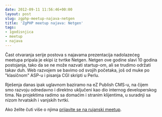 ```yaml
---
date: 2012-09-11 11:56:46+00:00
layout: post
slug: zgphp-meetup-najava-netgen
title: 'ZgPHP meetup najava: Netgen'
tags:
- 1godisnjica
- meetup
- najava
---
```


Čast otvaranja serije postova s najavama prezentacija nadolazećeg meetupa pripala je ekipi iz tvrtke Netgen. Netgen ove godine slavi 10 godina postojanja, tako da se ne može nazvati startup-om, ali se trudimo održati takav duh. Web razvojem se bavimo od svojih početaka, još od muke po "klasičnom" ASP-u i pisanja CGI skripti u Perlu.

Rješenja danas ipak uglavnom baziramo na eZ Publish CMS-u, na čijem smo razvoju odnedavno i direktno uključeni kao dio internog developerskog tima. Na projektima radimo sa domaćim i stranim klijentima, u suradnji sa nizom hrvatskih i vanjskih tvrtki.

Ako želite čuti više o njima [prijavite se na rujanski meetup](/2012/09/prva-godisnjica-zgphp-meetupa/).

